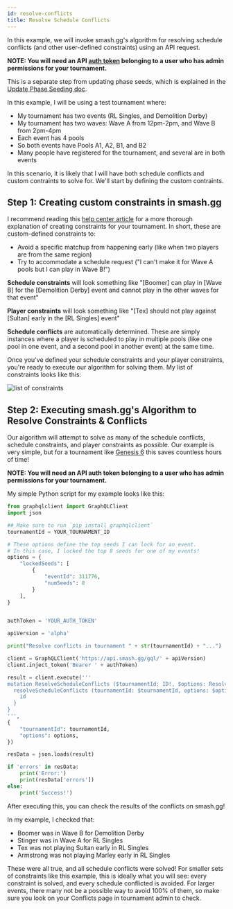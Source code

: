 ```yaml
---
id: resolve-conflicts
title: Resolve Schedule Conflicts
---
```


In this example, we will invoke smash.gg's algorithm for resolving schedule conflicts
(and other user-defined constraints) using an API request.

**NOTE: You will need an API [auth token](/docs/authentication)
belonging to a user who has admin permissions for your tournament.**

This is a separate step from updating phase seeds, which is explained in the
[Update Phase Seeding doc](/docs/examples/update-phase-seeding).

In this example, I will be using a test tournament where:

- My tournament has two events (RL Singles, and Demolition Derby)
- My tournament has two waves: Wave A from 12pm-2pm, and Wave B from 2pm-4pm
- Each event has 4 pools
- So both events have Pools A1, A2, B1, and B2
- Many people have registered for the tournament, and several are in both events

In this scenario, it is likely that I will have both schedule conflicts
and custom contraints to solve for.
We'll start by defining the custom contraints.

## Step 1: Creating custom constraints in smash.gg

I recommend reading this [help center article](https://help.smash.gg/seeding/conflicts)
for a more thorough explanation of creating constraints for your tournament.
In short, these are custom-defined constraints to:

- Avoid a specific matchup from happening early (like when two players are from the same region)
- Try to accommodate a schedule request ("I can't make it for Wave A pools but I can play in Wave B!")

**Schedule constraints** will look something like "[Boomer] can play in [Wave B] for the [Demolition Derby]
event and cannot play in the other waves for that event"

**Player constraints** will look something like "[Tex] should not play against
[Sultan] early in the [RL Singles] event"

**Schedule conflicts** are automatically determined.
These are simply instances where a player is scheduled to play in multiple pools
(like one pool in one event, and a second pool in another event) at the same time.

Once you've defined your schedule constraints and your player constraints,
you're ready to execute our algorithm for solving them.
My list of constraints looks like this:

![list of constraints](https://imgur.com/pQLJAUE.png)

## Step 2: Executing smash.gg's Algorithm to Resolve Constraints & Conflicts

Our algorithm will attempt to solve as many of the schedule conflicts, schedule constraints,
and player constraints as possible.
Our example is very simple, but for a tournament like
[Genesis 6](https://blog.smash.gg/b3a75c936dcb) this saves
countless hours of time!

**NOTE: You will need an API auth token belonging to a user who has admin permissions for your tournament.**

My simple Python script for my example looks like this:

```Python
from graphqlclient import GraphQLClient
import json

## Make sure to run `pip install graphqlclient`
tournamentId = YOUR_TOURNAMENT_ID

# These options define the top seeds I can lock for an event.
# In this case, I locked the top 8 seeds for one of my events!
options = {
    "lockedSeeds": [
        {
            "eventId": 311776,
            "numSeeds": 8
        }
    ],
}


authToken = 'YOUR_AUTH_TOKEN'

apiVersion = 'alpha'

print("Resolve conflicts in tournament " + str(tournamentId) + "...")

client = GraphQLClient('https://api.smash.gg/gql/' + apiVersion)
client.inject_token('Bearer ' + authToken)

result = client.execute('''
mutation ResolveScheduleConflicts ($tournamentId: ID!, $options: ResolveConflictsOptions!) {
  resolveScheduleConflicts (tournamentId: $tournamentId, options: $options) {
    id
  }
}
''',
{
    "tournamentId": tournamentId,
    "options": options,
})

resData = json.loads(result)

if 'errors' in resData:
    print('Error:')
    print(resData['errors'])
else:
    print('Success!')

```

After executing this, you can check the results of the conflicts on smash.gg!

In my example, I checked that:

- Boomer was in Wave B for Demolition Derby
- Stinger was in Wave A for RL Singles
- Tex was not playing Sultan early in RL Singles
- Armstrong was not playing Marley early in RL Singles

These were all true, and all schedule conflicts were solved!
For smaller sets of constraints like this example, this is ideally what you will see:
every constraint is solved, and every schedule conflicted is avoided.
For larger events, there many not be a possible way to avoid 100% of them,
so make sure you look on your Conflicts page in tournament admin to check.
